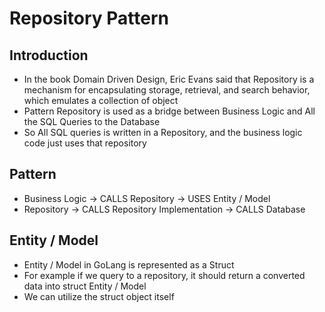 # Repository Pattern

## Introduction
- In the book Domain Driven Design, Eric Evans said that Repository is a mechanism for encapsulating storage, retrieval, and search behavior, which emulates a collection of object
- Pattern Repository is used as a bridge between Business Logic and All the SQL Queries to the Database
- So All SQL queries is written in a Repository, and the business logic code just uses that repository

## Pattern
- Business Logic -> CALLS Repository -> USES Entity / Model
- Repository -> CALLS Repository Implementation -> CALLS Database

## Entity / Model
- Entity / Model in GoLang is represented as a Struct 
- For example if we query to a repository, it should return a converted data into struct Entity / Model 
- We can utilize the struct object itself